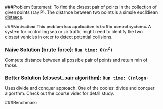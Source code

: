 ###Problem Statement:
To find the closest pair of points in the collection of given points (say P). The distance between two points is a simple
[euclidiean distance](http://en.wikipedia.org/wiki/Euclidean_distance).

###Motivation:
This problem has application in traffic-control systems. A system for controlling sea or air traffic might need to identify the two closest vehicles in order to detect potential collisions.

### Naive Solution (brute force): <code>Run time: O(n<sup>2</sup>)</code>

Compute distance between all possible pair of points and return min of those.

### Better Solution (closest_pair algorithm): <code>Run time: O(nlogn)</code>

Uses divide and conquer approach. One of the coolest divide and conquer algorithm. Check out the course video for detail study. 

###Benchmark:
<pre>

</pre>

